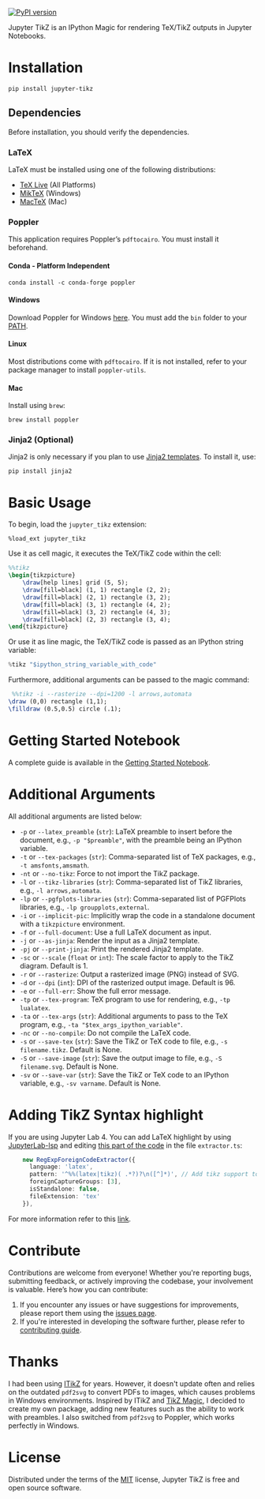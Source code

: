 [![PyPI version](https://badge.fury.io/py/jupyter-tikz.svg)](https://badge.fury.io/py/jupyter-tikz)

Jupyter TikZ is an IPython Magic for rendering TeX/TikZ outputs in Jupyter Notebooks.

# Installation

```shell
pip install jupyter-tikz
```

## Dependencies

Before installation, you should verify the dependencies.

### LaTeX

LaTeX must be installed using one of the following distributions:

- [TeX Live](https://tug.org/texlive/) (All Platforms)
- [MikTeX](https://miktex.org/) (Windows)
- [MacTeX](https://www.tug.org/mactex/) (Mac)

### Poppler

This application requires Poppler’s `pdftocairo`. You must install it beforehand.

#### Conda - Platform Independent

```shell
conda install -c conda-forge poppler
```

#### Windows

Download Poppler for Windows [here](https://github.com/oschwartz10612/poppler-windows/releases/). You must add the `bin` folder to your [PATH](https://www.c-sharpcorner.com/article/how-to-addedit-path-environment-variable-in-windows-11/).

#### Linux

Most distributions come with `pdftocairo`. If it is not installed, refer to your package manager to install `poppler-utils`.

#### Mac

Install using `brew`:

```shell
brew install poppler
```

### Jinja2 (Optional)

Jinja2 is only necessary if you plan to use [Jinja2 templates](http://jinja.pocoo.org/docs/latest/templates/). To install it, use:

```shell
pip install jinja2
```

# Basic Usage

To begin, load the `jupyter_tikz` extension:

```
%load_ext jupyter_tikz
```

Use it as cell magic, it executes the TeX/TikZ code within the cell:

```latex
%%tikz
\begin{tikzpicture}
    \draw[help lines] grid (5, 5);
    \draw[fill=black] (1, 1) rectangle (2, 2);
    \draw[fill=black] (2, 1) rectangle (3, 2);
    \draw[fill=black] (3, 1) rectangle (4, 2);
    \draw[fill=black] (3, 2) rectangle (4, 3);
    \draw[fill=black] (2, 3) rectangle (3, 4);
\end{tikzpicture}
```

Or use it as line magic, the TeX/TikZ code is passed as an IPython string variable:

```python
%tikz "$ipython_string_variable_with_code"
```

Furthermore, additional arguments can be passed to the magic command:

```latex
 %%tikz -i --rasterize --dpi=1200 -l arrows,automata
\draw (0,0) rectangle (1,1);
\filldraw (0.5,0.5) circle (.1);
```

# Getting Started Notebook

A complete guide is available in the [Getting Started Notebook](https://github.com/lucaslrodri/jupyter-tikz/blob/main/GettingStarted.ipynb).

# Additional Arguments

All additional arguments are listed below:

- `-p` or `--latex_preamble` (`str`): LaTeX preamble to insert before the document, e.g., `-p "$preamble"`, with the preamble being an IPython variable.
- `-t` or `--tex-packages` (`str`): Comma-separated list of TeX packages, e.g., `-t amsfonts,amsmath`.
- `-nt` or `--no-tikz`: Force to not import the TikZ package.
- `-l` or `--tikz-libraries` (`str`): Comma-separated list of TikZ libraries, e.g., `-l arrows,automata`.
- `-lp` or `--pgfplots-libraries` (`str`): Comma-separated list of PGFPlots libraries, e.g., `-lp groupplots,external`.
- `-i` or `--implicit-pic`: Implicitly wrap the code in a standalone document with a `tikzpicture` environment.
- `-f` or `--full-document`: Use a full LaTeX document as input.
- `-j` or  `--as-jinja`: Render the input as a Jinja2 template.
- `-pj` or `--print-jinja`: Print the rendered Jinja2 template.
- `-sc` or `--scale` (`float` or `int`): The scale factor to apply to the TikZ diagram. Default is 1.
- `-r` or `--rasterize`: Output a rasterized image (PNG) instead of SVG.
- `-d` or `--dpi` (`int`): DPI of the rasterized output image. Default is 96.
- `-e` or `--full-err`: Show the full error message.
- `-tp` or `--tex-program`: TeX program to use for rendering, e.g., `-tp lualatex`.
- `-ta` or `--tex-args` (`str`): Additional arguments to pass to the TeX program, e.g., `-ta "$tex_args_ipython_variable"`.
- `-nc` or `--no-compile`: Do not compile the LaTeX code.
- `-s` or `--save-tex` (`str`): Save the TikZ or TeX code to file, e.g., `-s filename.tikz`. Default is None.
- `-S` or `--save-image` (`str`): Save the output image to file, e.g., `-S filename.svg`. Default is None.
- `-sv` or `--save-var` (`str`): Save the TikZ or TeX code to an IPython variable, e.g., `-sv varname`. Default is None.

# Adding TikZ Syntax highlight

If you are using Jupyter Lab 4. You can add LaTeX highlight by using [JupyterLab-lsp](https://jupyterlab-lsp.readthedocs.io/en/latest/Installation.html) and editing [this part of the code](https://github.com/jupyter-lsp/jupyterlab-lsp/blob/b159ae2736b26463d8cc8f0ef78f4b2ce9913370/packages/jupyterlab-lsp/src/transclusions/ipython/extractors.ts#L68-L74) in the file `extractor.ts`:

```ts
    new RegExpForeignCodeExtractor({
      language: 'latex',
      pattern: '^%%(latex|tikz)( .*?)?\n([^]*)', // Add tikz support to this line
      foreignCaptureGroups: [3],
      isStandalone: false,
      fileExtension: 'tex'
    }),
```

For more information refer to this [link](https://discourse.jupyter.org/t/getting-syntax-highlighting-to-work-for-custom-cell-magic/11734/9).

# Contribute

Contributions are welcome from everyone! Whether you're reporting bugs, submitting feedback, or actively improving the codebase, your involvement is valuable. Here’s how you can contribute:

1. If you encounter any issues or have suggestions for improvements, please report them using the [issues page](https://github.com/lucaslrodri/jupyter-tikz/issues).
2. If you're interested in developing the software further, please refer to [contributing guide](./DEVELOPMENT.md). 

# Thanks

I had been using [ITikZ](https://github.com/jbn/itikz) for years. However, it doesn't update often and relies on the outdated `pdf2svg` to convert PDFs to images, which causes problems in Windows environments. Inspired by ITikZ and [TikZ Magic](https://github.com/mkrphys/ipython-tikzmagic), I decided to create my own package, adding new features such as the ability to work with preambles. I also switched from `pdf2svg` to Poppler, which works perfectly in Windows.

# License

Distributed under the terms of the [MIT](./LICENSE) license, Jupyter TikZ is free and open source software.

